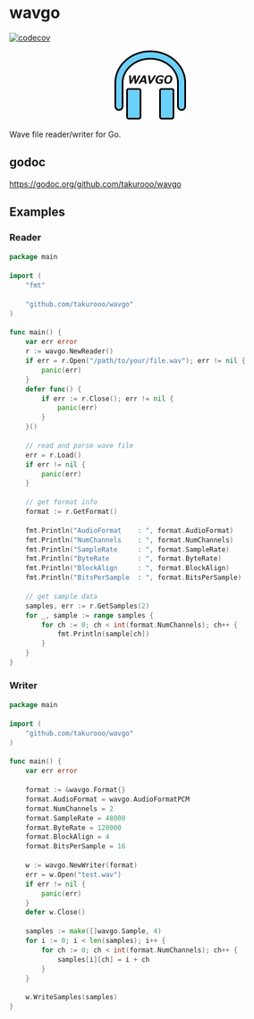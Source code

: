 # wavgo

[![codecov](https://codecov.io/gh/takurooo/wavgo/graph/badge.svg?token=63MH3X9PC4)](https://codecov.io/gh/takurooo/wavgo)

<p align='center'>
    <img src='./logo.jpg' width='130px' height='125px'/>
</p>

Wave file reader/writer for Go.

## godoc

https://godoc.org/github.com/takurooo/wavgo

## Examples

### Reader

```go
package main

import (
    "fmt"

    "github.com/takurooo/wavgo"
)

func main() {
    var err error
    r := wavgo.NewReader()
    if err = r.Open("/path/to/your/file.wav"); err != nil {
        panic(err)
    }
    defer func() {
        if err := r.Close(); err != nil {
            panic(err)
        }
    }()

    // read and parse wave file
    err = r.Load()
    if err != nil {
        panic(err)
    }

    // get format info
    format := r.GetFormat()

    fmt.Println("AudioFormat    : ", format.AudioFormat)
    fmt.Println("NumChannels    : ", format.NumChannels)
    fmt.Println("SampleRate     : ", format.SampleRate)
    fmt.Println("ByteRate       : ", format.ByteRate)
    fmt.Println("BlockAlign     : ", format.BlockAlign)
    fmt.Println("BitsPerSample  : ", format.BitsPerSample)

    // get sample data
    samples, err := r.GetSamples(2)
    for _, sample := range samples {
        for ch := 0; ch < int(format.NumChannels); ch++ {
            fmt.Println(sample[ch])
        }
    }
}
```

### Writer

```go
package main

import (
    "github.com/takurooo/wavgo"
)

func main() {
    var err error

    format := &wavgo.Format{}
    format.AudioFormat = wavgo.AudioFormatPCM
    format.NumChannels = 2
    format.SampleRate = 48000
    format.ByteRate = 128000
    format.BlockAlign = 4
    format.BitsPerSample = 16

    w := wavgo.NewWriter(format)
    err = w.Open("test.wav")
    if err != nil {
        panic(err)
    }
    defer w.Close()

    samples := make([]wavgo.Sample, 4)
    for i := 0; i < len(samples); i++ {
        for ch := 0; ch < int(format.NumChannels); ch++ {
            samples[i][ch] = i + ch
        }
    }

    w.WriteSamples(samples)
}
```
